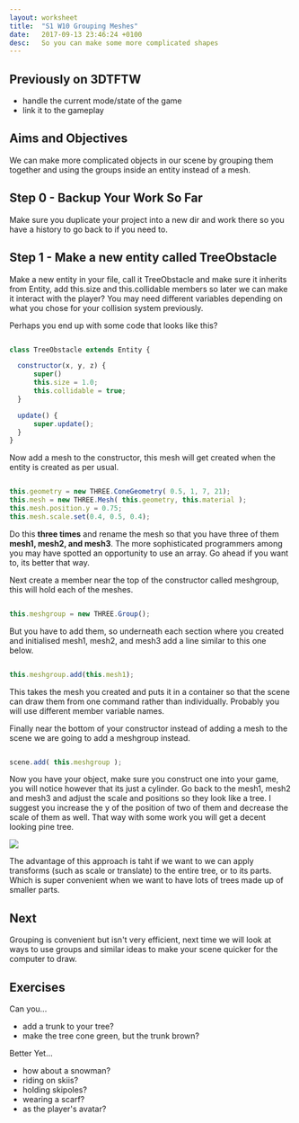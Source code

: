 ```yaml
---
layout: worksheet
title:  "S1 W10 Grouping Meshes"
date:   2017-09-13 23:46:24 +0100
desc:   So you can make some more complicated shapes
---
```


## Previously on 3DTFTW
- handle the current mode/state of the game
- link it to the gameplay

## Aims and Objectives
We can make more complicated objects in our scene by grouping them together and using the groups inside an entity instead of a mesh.

## Step 0 - Backup Your Work So Far
Make sure you duplicate your project into a new dir and work there so you have a history to go back to if you need to.

## Step 1 - Make a new entity called TreeObstacle
Make a new entity in your file, call it TreeObstacle and make sure it inherits from Entity, add this.size and this.collidable members so later we can make it interact with the player? You may need different variables depending on what you chose for your collision system previously.

Perhaps you end up with some code that looks like this?

~~~ javascript

class TreeObstacle extends Entity {

  constructor(x, y, z) {
      super()
      this.size = 1.0;
      this.collidable = true;
  }

  update() {
      super.update();
  }
}

~~~

Now add a mesh to the constructor, this mesh will get created when the entity is created as per usual.

~~~ javascript

this.geometry = new THREE.ConeGeometry( 0.5, 1, 7, 21);
this.mesh = new THREE.Mesh( this.geometry, this.material );
this.mesh.position.y = 0.75;
this.mesh.scale.set(0.4, 0.5, 0.4);

~~~

Do this __three times__ and rename the mesh so that you have three of them __mesh1, mesh2, and mesh3__.
The more sophisticated programmers among you may have spotted an opportunity to use an array. Go ahead if you want to, its better that way.

Next create a member near the top of the constructor called meshgroup, this will hold each of the meshes.

~~~ javascript

this.meshgroup = new THREE.Group();

~~~

But you have to add them, so underneath each section where you created and initialised mesh1, mesh2, and mesh3 add a line similar to this one below.

~~~ javascript

this.meshgroup.add(this.mesh1);

~~~

This takes the mesh you created and puts it in a container so that the scene can draw them from one command rather than individually. Probably you will use different member variable names.

Finally near the bottom of your constructor instead of adding a mesh to the scene we are going to add a meshgroup instead.

~~~ javascript

scene.add( this.meshgroup );

~~~

Now you have your object, make sure you construct one into your game, you will notice however that its just a cylinder. Go back to the mesh1, mesh2 and mesh3 and adjust the scale and positions so they look like a tree. I suggest you increase the y of the position of two of them and decrease the scale of them as well. That way with some work you will get a decent looking pine tree.

![](../../assets/trees1.png)

The advantage of this approach is taht if we want to we can apply transforms (such as scale or translate) to the entire tree, or to its parts. Which is super convenient when we want to have lots of trees made up of smaller parts.

## Next

Grouping is convenient but isn't very efficient, next time we will look at ways to use groups and similar ideas to make your scene quicker for the computer to draw.

## Exercises

Can you...
- add a trunk to your tree?
- make the tree cone green, but the trunk brown?

Better Yet...
- how about a snowman?
- riding on skiis?
- holding skipoles?
- wearing a scarf?
- as the player's avatar?
